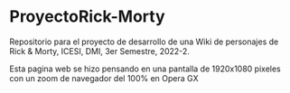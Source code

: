 # ProyectoRick-Morty
Repositorio para el proyecto de desarrollo de una Wiki de personajes de Rick &amp; Morty, ICESI, DMI, 3er Semestre, 2022-2.

Esta pagina web se hizo pensando en una pantalla de 1920x1080 pixeles con un zoom de navegador del 100% en Opera GX